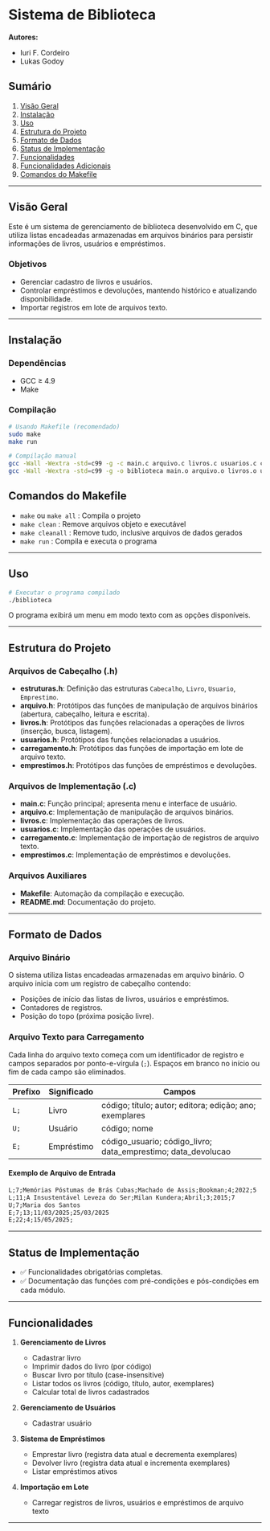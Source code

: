 # Sistema de Biblioteca

**Autores:**

- Iuri F. Cordeiro
- Lukas Godoy

## Sumário

1. [Visão Geral](#visão-geral)
2. [Instalação](#instalação)
3. [Uso](#uso)
4. [Estrutura do Projeto](#estrutura-do-projeto)
5. [Formato de Dados](#formato-de-dados)
6. [Status de Implementação](#status-de-implementação)
7. [Funcionalidades](#funcionalidades)
8. [Funcionalidades Adicionais](#funcionalidades-adicionais)
9. [Comandos do Makefile](#comandos-do-makefile)

---

## Visão Geral

Este é um sistema de gerenciamento de biblioteca desenvolvido em C, que utiliza listas encadeadas armazenadas em arquivos binários para persistir informações de livros, usuários e empréstimos.

### Objetivos

- Gerenciar cadastro de livros e usuários.
- Controlar empréstimos e devoluções, mantendo histórico e atualizando disponibilidade.
- Importar registros em lote de arquivos texto.

---

## Instalação

### Dependências

- GCC ≥ 4.9
- Make

### Compilação

```bash
# Usando Makefile (recomendado)
sudo make
make run

# Compilação manual
gcc -Wall -Wextra -std=c99 -g -c main.c arquivo.c livros.c usuarios.c carregamento.c emprestimos.c
gcc -Wall -Wextra -std=c99 -g -o biblioteca main.o arquivo.o livros.o usuarios.o carregamento.o emprestimos.o
```

## Comandos do Makefile

- `make` ou `make all`   : Compila o projeto
- `make clean`          : Remove arquivos objeto e executável
- `make cleanall`       : Remove tudo, inclusive arquivos de dados gerados
- `make run`            : Compila e executa o programa

---

## Uso

```bash
# Executar o programa compilado
./biblioteca
```

O programa exibirá um menu em modo texto com as opções disponíveis.

---

## Estrutura do Projeto

### Arquivos de Cabeçalho (.h)

- **estruturas.h**: Definição das estruturas `Cabecalho`, `Livro`, `Usuario`, `Emprestimo`.
- **arquivo.h**: Protótipos das funções de manipulação de arquivos binários (abertura, cabeçalho, leitura e escrita).
- **livros.h**: Protótipos das funções relacionadas a operações de livros (inserção, busca, listagem).
- **usuarios.h**: Protótipos das funções relacionadas a usuários.
- **carregamento.h**: Protótipos das funções de importação em lote de arquivo texto.
- **emprestimos.h**: Protótipos das funções de empréstimos e devoluções.

### Arquivos de Implementação (.c)

- **main.c**: Função principal; apresenta menu e interface de usuário.
- **arquivo.c**: Implementação de manipulação de arquivos binários.
- **livros.c**: Implementação das operações de livros.
- **usuarios.c**: Implementação das operações de usuários.
- **carregamento.c**: Implementação de importação de registros de arquivo texto.
- **emprestimos.c**: Implementação de empréstimos e devoluções.

### Arquivos Auxiliares

- **Makefile**: Automação da compilação e execução.
- **README.md**: Documentação do projeto.

---

## Formato de Dados

### Arquivo Binário

O sistema utiliza listas encadeadas armazenadas em arquivo binário. O arquivo inicia com um registro de cabeçalho contendo:

- Posições de início das listas de livros, usuários e empréstimos.
- Contadores de registros.
- Posição do topo (próxima posição livre).

### Arquivo Texto para Carregamento

Cada linha do arquivo texto começa com um identificador de registro e campos separados por ponto-e-vírgula (`;`). Espaços em branco no início ou fim de cada campo são eliminados.

| Prefixo | Significado | Campos                                                            |
| ------- | ----------- | ----------------------------------------------------------------- |
| `L;`    | Livro       | código; título; autor; editora; edição; ano; exemplares           |
| `U;`    | Usuário     | código; nome                                                      |
| `E;`    | Empréstimo  | código\_usuario; código\_livro; data\_emprestimo; data\_devolucao |

#### Exemplo de Arquivo de Entrada

```txt
L;7;Memórias Póstumas de Brás Cubas;Machado de Assis;Bookman;4;2022;5
L;11;A Insustentável Leveza do Ser;Milan Kundera;Abril;3;2015;7
U;7;Maria dos Santos
E;7;13;11/03/2025;25/03/2025
E;22;4;15/05/2025;
```

---

## Status de Implementação

- ✅ Funcionalidades obrigatórias completas.
- ✅ Documentação das funções com pré-condições e pós-condições em cada módulo.

---

## Funcionalidades

1. **Gerenciamento de Livros**

   - Cadastrar livro
   - Imprimir dados do livro (por código)
   - Buscar livro por título (case-insensitive)
   - Listar todos os livros (código, título, autor, exemplares)
   - Calcular total de livros cadastrados

2. **Gerenciamento de Usuários**

   - Cadastrar usuário

3. **Sistema de Empréstimos**

   - Emprestar livro (registra data atual e decrementa exemplares)
   - Devolver livro (registra data atual e incrementa exemplares)
   - Listar empréstimos ativos

4. **Importação em Lote**

   - Carregar registros de livros, usuários e empréstimos de arquivo texto

---

